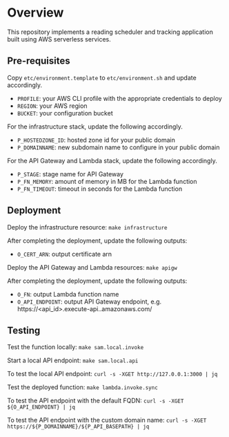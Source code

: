 # Overview
This repository implements a reading scheduler and tracking application built using AWS serverless services.

## Pre-requisites
Copy `etc/environment.template` to `etc/environment.sh` and update accordingly.
* `PROFILE`: your AWS CLI profile with the appropriate credentials to deploy
* `REGION`: your AWS region
* `BUCKET`: your configuration bucket

For the infrastructure stack, update the following accordingly.
* `P_HOSTEDZONE_ID`: hosted zone id for your public domain
* `P_DOMAINNAME`: new subdomain name to configure in your public domain

For the API Gateway and Lambda stack, update the following accordingly.
* `P_STAGE`: stage name for API Gateway
* `P_FN_MEMORY`: amount of memory in MB for the Lambda function
* `P_FN_TIMEOUT`: timeout in seconds for the Lambda function

## Deployment
Deploy the infrastructure resource: `make infrastructure`

After completing the deployment, update the following outputs:
* `O_CERT_ARN`: output certificate arn

Deploy the API Gateway and Lambda resources: `make apigw`

After completing the deployment, update the following outputs:
* `O_FN`: output Lambda function name
* `O_API_ENDPOINT`: output API Gateway endpoint, e.g. https://<api_id>.execute-api.<region>.amazonaws.com/<stage>

## Testing
Test the function locally: `make sam.local.invoke`

Start a local API endpoint: `make sam.local.api`

To test the local API endpoint: `curl -s -XGET http://127.0.0.1:3000 | jq`

Test the deployed function: `make lambda.invoke.sync`

To test the API endpoint with the default FQDN: `curl -s -XGET ${O_API_ENDPOINT} | jq`

To test the API endpoint with the custom domain name: `curl -s -XGET https://${P_DOMAINNAME}/${P_API_BASEPATH} | jq`
